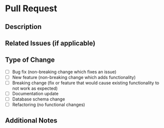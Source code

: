 # Pull Request

## Description
<!-- Provide a brief description of the changes in this PR -->

## Related Issues (if applicable)
<!-- Link to related issues using the format: Fixes #123, Addresses #456, Resolves #789 -->

## Type of Change
- [ ] Bug fix (non-breaking change which fixes an issue)
- [ ] New feature (non-breaking change which adds functionality)
- [ ] Breaking change (fix or feature that would cause existing functionality to not work as expected)
- [ ] Documentation update
- [ ] Database schema change
- [ ] Refactoring (no functional changes)

## Additional Notes
<!-- Any additional information that might be useful for reviewers -->
